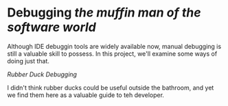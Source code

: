 Debugging _the muffin man of the software world_  
=======

Although IDE debuggin tools are widely available now, manual debugging is still a valuable skill to possess. In this project, we'll examine some ways of doing just that.

*Rubber Duck Debugging*

I didn't think rubber ducks could be useful outside the bathroom, and yet we find them here as a valuable guide to teh developer.